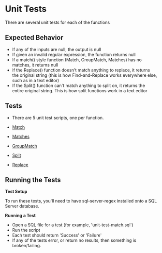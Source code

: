 # Unit Tests

There are several unit tests for each of the functions



## Expected Behavior

* If any of the inputs are null, the output is null
* If given an invalid regular expression, the function returns null
* If a match() style function (Match, GroupMatch, Matches) has no matches, it returns null
* If the Replace() function doesn't match anything to replace, it returns the original string (this is how Find-and-Replace works everywhere else, such as in a text editor)
* If the Split() function can't match anything to split on, it returns the entire original string. This is how split functions work in a text editor


## Tests

* There are 5 unit test scripts, one per function. 

* [Match](/test/unit-test-match.sql)
* [Matches](/test/unit-test-matches.sql)
* [GroupMatch](/test/unit-test-groupmatch.sql)
* [Split](/test/unit-test-split.sql)
* [Replace](/test/unit-test-replace.sql)

## Running the Tests

**Test Setup**

To run these tests, you'll need to have sql-server-regex installed onto a SQL Server database.

**Running a Test**

* Open a SQL file for a test (for example, 'unit-test-match.sql')
* Run the script
* Each test should return 'Success' or 'Failure'
* If any of the tests error, or return no results, then something is broken/failing.